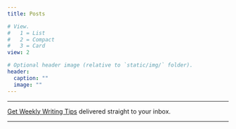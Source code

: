 ```yaml
---
title: Posts

# View.
#   1 = List
#   2 = Compact
#   3 = Card
view: 2

# Optional header image (relative to `static/img/` folder).
header:
  caption: ""
  image: ""
---
```

***
[Get Weekly Writing Tips](https://view.flodesk.com/pages/5eb9574431cbee002611e094) delivered straight to your inbox.
***
